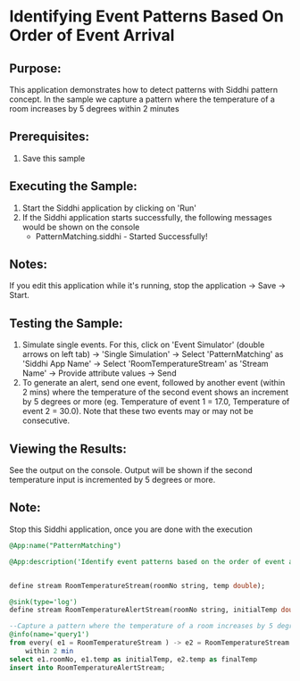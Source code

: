 # Identifying Event Patterns Based On Order of Event Arrival

## Purpose:
This application demonstrates how to detect patterns with Siddhi pattern concept. In the sample we capture a pattern where the temperature of a room increases by 5 degrees within 2 minutes

## Prerequisites:
1. Save this sample

## Executing the Sample:
1. Start the Siddhi application by clicking on 'Run'
2. If the Siddhi application starts successfully, the following messages would be shown on the console
    * PatternMatching.siddhi - Started Successfully!

## Notes:
If you edit this application while it's running, stop the application -> Save -> Start.

## Testing the Sample:
1. Simulate single events. For this, click on 'Event Simulator' (double arrows on left tab) -> 'Single Simulation' -> Select 'PatternMatching' as 'Siddhi App Name' -> Select 'RoomTemperatureStream' as 'Stream Name' -> Provide attribute values -> Send
2. To generate an alert, send one event, followed by another event (within 2 mins) where the temperature of the second event shows an increment by 5 degrees or more (eg. Temperature of event 1 = 17.0, Temperature of event 2 = 30.0). Note that these two events may or may not be consecutive.

## Viewing the Results:
See the output on the console. Output will be shown if the second temperature input is incremented by 5 degrees or more.

## Note:
Stop this Siddhi application, once you are done with the execution


```sql
@App:name("PatternMatching")

@App:description('Identify event patterns based on the order of event arrival')


define stream RoomTemperatureStream(roomNo string, temp double);

@sink(type='log')
define stream RoomTemperatureAlertStream(roomNo string, initialTemp double, finalTemp double);

--Capture a pattern where the temperature of a room increases by 5 degrees within 2 minutes
@info(name='query1')
from every( e1 = RoomTemperatureStream ) -> e2 = RoomTemperatureStream [e1.roomNo == roomNo and (e1.temp + 5.0) <= temp]
    within 2 min
select e1.roomNo, e1.temp as initialTemp, e2.temp as finalTemp
insert into RoomTemperatureAlertStream;
```